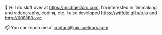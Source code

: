 👋 Hi
I do stuff over at https://michaeldors.com. I’m interested in filmmaking and videography, coding, etc. I also developed https://wiffdle.github.io and http://605958.xyz

📫 You can reach me at contact@michaeldors.com
